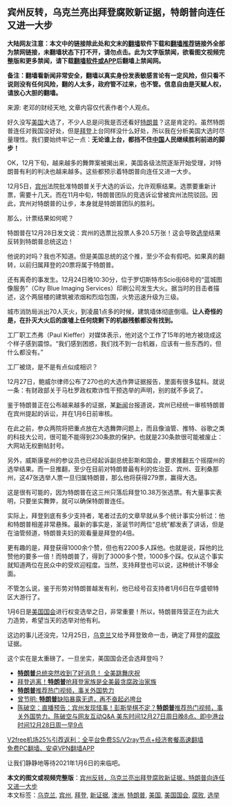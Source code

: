  <h2>宾州反转，乌克兰亮出拜登腐败新证据，特朗普向连任又进一大步</h2> <p class="notice"><b>大陆网友注意：本文中的链接除此处和文末的<a href="https://github.com/bannedbook/fanqiang" >翻墙</a>软件下载和<a href="https://github.com/killgcd/justmysocks/blob/master/README.md">翻墙推荐</a>链接外全部为禁网链接，未翻墙状态下打不开，请勿点击。此为文字版禁闻，欲看图文视频完整版和更多禁闻，请下载<a href="https://github.com/bannedbook/fanqiang">翻墙软件或APP</a>后翻墙上禁闻网。</p><p>备注：翻墙看新闻非常安全，翻墙以真实身份发表敏感言论有一定风险，但只看不说则没有任何风险，翻的人太多，政府管不过来，也不管。信息自由是天赋人权，请放心大胆的翻墙。</b></p>  <div class="entry"> <p></p> <p></p> <p>来源: 老邓的财经天地, 文章内容仅代表作者个人观点。</p> <p>好久没写<a href="https://www.bannedbook.org/bnews/tag/%e7%be%8e%e5%9b%bd/" class="st_tag internal_tag" rel="tag" title="标签 美国 下的日志">美国</a>大选了，不少人总是问我是否还看好<a href="https://www.bannedbook.org/bnews/tag/%e7%89%b9%e6%9c%97%e6%99%ae/" class="st_tag internal_tag" rel="tag" title="标签 特朗普 下的日志">特朗普</a>？这是肯定的。虽然特朗普连任对我国没好处，但是<a href="https://www.bannedbook.org/bnews/tag/%e6%8b%9c%e7%99%bb/" class="st_tag internal_tag" rel="tag" title="标签 拜登 下的日志">拜登</a>上台同样没什么好处，所以我在分析美国大选时尽量理性。我们要始终牢记一点：<strong style="font-weight: 600;">无论谁上台，都挡不住<span class='wp_keywordlink_affiliate'><a href="https://www.bannedbook.org/" title="中国" target="_blank">中国</a></span>人民继续胜利前进的脚步！</strong></p> <p>OK，12月下旬，越来越多的舞弊案被揭出来，美国各级法院逐渐开始受理，对特朗普有利的判决也越来越多。这些都预示着特朗普向连任又进一大步。</p> <p>12月5日，<a href="https://www.bannedbook.org/bnews/tag/%E5%AE%BE%E5%B7%9E/" class="st_tag internal_tag" rel="tag" title="标签 宾州 下的日志">宾州</a>法院批准特朗普关于大选的诉讼，允许观察结果。选票要重新计票，需要十几天。而在11月中旬，特朗普团队的竞选诉讼曾被宾州法院驳回。因此，宾州对特朗普的让步，本身就是特朗普团队的胜利。</p> <p>那么，计票结果如何呢？</p> <p>特朗普在12月28日发文说：宾州的选票比投票人多20.5万张！这会导致<a href="https://www.bannedbook.org/bnews/tag/%e9%80%89%e4%b8%be/" class="st_tag internal_tag" rel="tag" title="标签 选举 下的日志">选举</a>结果反转到特朗普总统这边！</p>  <p></p> <p>他说的对吗？我也不知道。但是美国总统的这个推，至少不会有假吧。如果真的翻转，以前归属拜登的20票将属于特朗普。</p> <p>还有离奇的事发生。12月24日晚10:30分，位于罗切斯特市Scio街68号的“蓝城图像服务”（City Blue Imaging Services）印刷公司发生大火。据当时的目击者描述，这个两层楼的建筑被浓烟和烈焰包围，火势迅速升级为三级。</p> <p>城市消防局派出70人灭火，到凌晨1点多的时候，建筑墙体彻底倒塌。<strong style="font-weight: 600;">让人奇怪的是，在扑灭大火后的废墟上任何烧剩下的机器残骸都没有找到。</strong></p> <p></p> <p>工厂职工杰弗（Paul Kieffer）对媒体表示，他对这个工作了15年的地方被烧成这个样子感到震惊。“我们感到困惑，我们找不到一台机器，应该有一些东西的，但什么都没有。”</p> <p>工厂被烧，是不是有点似成相识？</p> <p>12月27日，鲍威尔律师公布了270也的大选作弊证据报告，里面有很多猛料。就说一条：有财政部关于马杜罗政权欺诈性干预选举的声明，别的就不多说了。</p>  <p>鉴于特朗普正在公布越来越多的证据，某<span class='wp_keywordlink_affiliate'><a href="https://www.bannedbook.org/" title="新闻">新闻</a></span>台报道说，宾州已经统一审核特朗普在宾州提起的诉讼，并在1月6日前审核。</p> <p></p> <p>在此之前，参众两院将把重点放在大选舞弊问题上，而且像油管、推特、谷歌之类的科技大公司，很可能不能得到230条款的保护。也就是230条款很可能被废止：大网站无权删帖封号。</p> <p></p> <p>另外，威斯康星州的参议员也已经起诉副总统彭斯和国会，要求推翻五个摇摆州的选举结果。而一旦推翻，至少在目前对特朗普最有利的佐治亚、宾州、亚利桑那州，这47张选举人票一旦归属特朗普，那么他将获得279票，赢得大选。</p> <p>这是很有可能的，因为特朗普在这三州只落后拜登10.38万张选票。有大量事实表明，只要坐实舞弊，就可以确保特朗普连任。</p> <p>实际上，拜登到底有多少支持者，笔者过去的文章早就从多个统计事实分析过：他和特朗普相差非常悬殊。最新的事实是，圣诞节时两位“总统”都发表了讲话，但是在油管频道，特朗普夫妇的观看量是拜登的4倍。</p> <p></p>  <p>更有趣的是，拜登获得1000余个赞，但也有2200多人踩他。也就是说，踩他的比赞他的要多一倍！而特朗普了，得到了3000多个赞，1000多个踩。仅从这个事实就知道两位在民众中的受欢迎程度。当然，支持拜登也可以说，这种统计不够全面。</p> <p>不管怎么说，鉴于形势对特朗普越发有利，他已经号召支持者1月6日在华盛顿特区大游行了。</p> <p></p> <p>1月6日是<a href="https://www.bannedbook.org/bnews/tag/%e7%be%8e%e5%9b%bd%e5%9b%bd%e4%bc%9a/" class="st_tag internal_tag" rel="tag" title="标签 美国国会 下的日志">美国国会</a>进行权变选举之日，非常重要！所以，特朗普阵营正在为此大力造势，希望当天的选举对他有利。</p> <p>这边的事儿还没完，12月25日，<a href="https://www.bannedbook.org/bnews/tag/%e4%b9%8c%e5%85%8b%e5%85%b0/" class="st_tag internal_tag" rel="tag" title="标签 乌克兰 下的日志">乌克兰</a>又给予拜登致命一击，确定了拜登的<a href="https://www.bannedbook.org/bnews/tag/%e8%85%90%e8%b4%a5/" class="st_tag internal_tag" rel="tag" title="标签 腐败 下的日志">腐败</a>证据。</p> <p></p> <p>这个实在是太重磅了。一旦坐实，美国国会还会选拜登吗？</p> <ul class='op-related-articles' title='相关阅读'> <li><a href='https://www.bannedbook.org/bnews/taiwannews/20201229/1457090.html' target='_blank'><b>特朗普</b>总统突然收到了好消息！ 全美跳舞庆祝</a></li> <li><a href='https://www.bannedbook.org/bnews/taiwannews/20201229/1456867.html' target='_blank'>拜登逃离！<b>特朗普</b>呛拜登家族是全美最贪腐政治家族</a></li> <li><a href='https://www.bannedbook.org/bnews/taiwannews/20201228/1456440.html' target='_blank'><b>特朗普</b>推荐热门视频，事关外国势力</a></li> <li><a href='https://www.bannedbook.org/bnews/ssgc/20201228/1456260.html' target='_blank'>曾节明: <b>特朗普</b>缺陷暴露无遗，再不奋起必垮台</a></li> <li><a href='https://www.bannedbook.org/bnews/cbnews/20201228/1456180.html' target='_blank'>陈破空：直播预告：宾州发现怪事！彭斯举棋不定？<b>特朗普</b>推荐热门视频，事关外国势力。陈破空与网友互动Q&amp;A 美东时间12月27日周日晚8点、即中港台时间12月28日周一早9点</a></li> </ul> <p class="texttj"> <a href="https://github.com/bannedbook/fanqiang/wiki/V2ray%E6%9C%BA%E5%9C%BA" target="_blank">V2free机场25%引荐返利：全平台免费SS/V2ray节点+经济套餐高速翻墙</a><br/> <a href="https://github.com/bannedbook/fanqiang/wiki/%E7%A6%81%E9%97%BB%E7%BD%91%E5%AE%89%E5%8D%93%E7%BF%BB%E5%A2%99%E6%96%B0%E9%97%BBAPP" target="_blank">免费PC翻墙、安卓VPN翻墙APP</a></p><p>让我们静静地等待2021年1月6日的来临吧。</p> <a name='sharetosocial'></a>       <div><b>本文的图文或视频完整版</b>：<a href='https://www.bannedbook.org/bnews/worldnews/usa/20201229/1457170.html'>宾州反转，乌克兰亮出拜登腐败新证据，特朗普向连任又进一大步</a></div>  </div><!--END ENTRY--> <div class="postfooter"> <div>本文标签：<a href="https://www.bannedbook.org/bnews/tag/%e4%b9%8c%e5%85%8b%e5%85%b0/" rel="tag">乌克兰</a>, <a href="https://www.bannedbook.org/bnews/tag/%E5%AE%BE%E5%B7%9E/" rel="tag">宾州</a>, <a href="https://www.bannedbook.org/bnews/tag/%e6%8b%9c%e7%99%bb/" rel="tag">拜登</a>, <a href="https://www.bannedbook.org/bnews/tag/%E6%96%B0%E8%AF%81%E6%8D%AE/" rel="tag">新证据</a>, <a href="https://www.bannedbook.org/bnews/tag/%e6%be%b3%e6%b4%b2/" rel="tag">澳洲</a>, <a href="https://www.bannedbook.org/bnews/tag/%e7%89%b9%e6%9c%97%e6%99%ae/" rel="tag">特朗普</a>, <a href="https://www.bannedbook.org/bnews/tag/%e7%be%8e%e5%9b%bd/" rel="tag">美国</a>, <a href="https://www.bannedbook.org/bnews/tag/%e7%be%8e%e5%9b%bd%e5%9b%bd%e4%bc%9a/" rel="tag">美国国会</a>, <a href="https://www.bannedbook.org/bnews/tag/%e8%85%90%e8%b4%a5/" rel="tag">腐败</a>, <a href="https://www.bannedbook.org/bnews/tag/%e9%80%89%e4%b8%be/" rel="tag">选举</a></div>  </div><!--END POSTFOOTER--> 